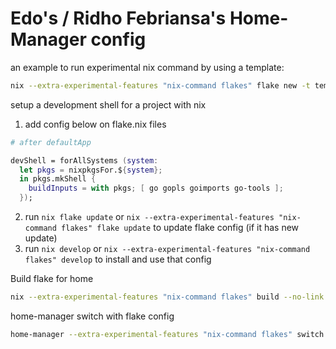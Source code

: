 # Edo's / Ridho Febriansa's Home-Manager config

an example to run experimental nix command by using a template:
```bash
nix --extra-experimental-features "nix-command flakes" flake new -t templates#go-hello .
```

setup a development shell for a project with nix
1. add config below on flake.nix files
```nix
# after defaultApp

devShell = forAllSystems (system:
  let pkgs = nixpkgsFor.${system};
  in pkgs.mkShell {
    buildInputs = with pkgs; [ go gopls goimports go-tools ];
  });
```
2. run `nix flake update` or `nix --extra-experimental-features "nix-command flakes" flake update` to update flake config (if it has new update)
3. run `nix develop` or `nix --extra-experimental-features "nix-command flakes" develop` to install and use that config

Build flake for home 
```bash
nix --extra-experimental-features "nix-command flakes" build --no-link --impure ~/.config/nixpkgs#homeConfigurations.edo.activationPackage
```

home-manager switch with flake config
```bash
home-manager --extra-experimental-features "nix-command flakes" switch --flake ~/.config/nixpkgs#edo --impure
```

